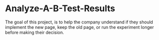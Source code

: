 # Analyze-A-B-Test-Results
The goal of this project, is to help the company understand if they should implement the new page, keep the old page, or run the experiment longer before making their decision.
